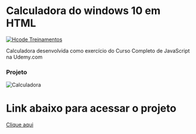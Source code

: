 # Calculadora do windows 10 em HTML

[![Hcode Treinamentos](https://www.hcode.com.br/res/img/hcode-200x100.png)](https://www.hcode.com.br)

Calculadora desenvolvida como exercício do Curso Completo de JavaScript na Udemy.com

### Projeto
![Calculadora](https://firebasestorage.googleapis.com/v0/b/hcode-com-br.appspot.com/o/calculadora-hcode-win.png?alt=media&token=218a8f2a-b800-4d03-92e8-9e493a4e949f)

# Link abaixo para acessar o projeto

<a href="https://simonsousa25.github.io/calculadora-win10/" target="_blank">Clique aqui</a>